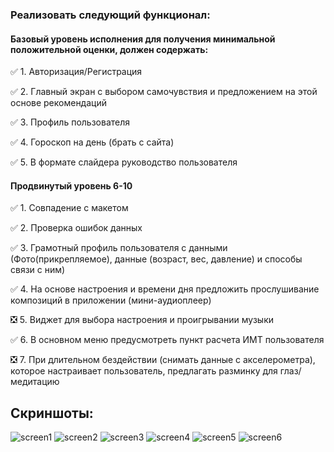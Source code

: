 ### Реализовать следующий функционал:

#### Базовый уровень исполнения для получения минимальной положительной оценки, должен содержать:
:white_check_mark: 1. Авторизация/Регистрация

:white_check_mark: 2. Главный экран с выбором самочувствия и предложением на этой основе рекомендаций

:white_check_mark: 3. Профиль пользователя

:white_check_mark: 4. Гороскоп на день (брать с сайта)

:white_check_mark: 5. В формате слайдера руководство пользователя

#### Продвинутый уровень 6-10
:white_check_mark: 1. Совпадение с макетом

:white_check_mark: 2. Проверка ошибок данных

:white_check_mark: 3. Грамотный профиль пользователя с данными (Фото(прикрепляемое), данные (возраст, вес, давление) и способы связи с ним)

:white_check_mark: 4. На основе настроения и времени дня предложить прослушивание композиций в приложении (мини-аудиоплеер)

:negative_squared_cross_mark: 5. Виджет для выбора настроения и проигрывании музыки

:white_check_mark: 6. В основном меню предусмотреть пункт расчета ИМТ пользователя

:negative_squared_cross_mark: 7. При длительном бездействии (снимать данные с акселерометра), которое настраивает пользователь, предлагать разминку для глаз/медитацию

## Скриншоты:

![screen1](https://user-images.githubusercontent.com/79372028/181866365-62d4374b-f9db-4432-8897-fa48aee2124b.png)
![screen2](https://user-images.githubusercontent.com/79372028/181866366-7a9adcf9-715e-4ae8-83bf-ab2b87e713ee.png)
![screen3](https://user-images.githubusercontent.com/79372028/181866367-7d28909d-7309-47f6-839c-340b7d102c98.png)
![screen4](https://user-images.githubusercontent.com/79372028/181866368-a4d096df-a94d-409f-a93d-87ab3fcbc763.png)
![screen5](https://user-images.githubusercontent.com/79372028/181866369-8906011a-272f-4711-be59-0ec23cb1299a.png)
![screen6](https://user-images.githubusercontent.com/79372028/181866370-0e97d497-9a8d-4d74-89ec-ea70cc1cf665.png)
